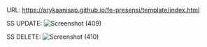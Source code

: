 URL: 
https://arykaanisap.github.io/fe-presensi/template/index.html

SS UPDATE:
![Screenshot (409)](https://github.com/ArykaAnisaP/Tugas_1214035/assets/97519820/d735db40-b54b-47a4-a101-6bc0e89b6c63)

SS DELETE: 
![Screenshot (410)](https://github.com/ArykaAnisaP/Tugas_1214035/assets/97519820/17cdfca1-5801-45a6-af51-aaa1f22d1e34)

